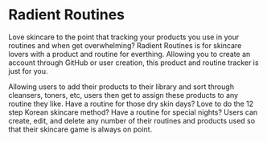 # Radient Routines

Love skincare to the point that tracking your products you use in your routines and when get overwhelming? Radient Routines is for skincare lovers with a product and routine for everthing. 
Allowing you to create an account through GitHub or user creation, this product and routine tracker is just for you.

Allowing users to add their products to their library and sort through cleansers, toners, etc, users then get to assign these products to any routine they like. Have a routine for those dry skin days? Love to do the 12 step Korean skincare method? Have a routine for special nights? Users can create, edit, and delete any number of their routines and products used so that their skincare game is always on point.
